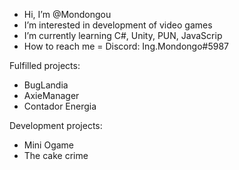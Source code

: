 - Hi, I’m @Mondongou
- I’m interested in development of video games
- I’m currently learning C#, Unity, PUN, JavaScrip
- How to reach me = Discord: Ing.Mondongo#5987

Fulfilled projects:

- BugLandia
- AxieManager
- Contador Energia


Development projects:

- Mini Ogame
- The cake crime

